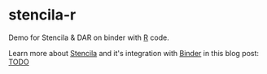 # stencila-r

Demo for Stencila &amp; DAR on binder with [R](https://www.r-project.org/) code.

Learn more about [Stencila](https://stenci.la/) and it's integration with [Binder](https://mybinder.org/) in this blog post: [TODO](TODO)
